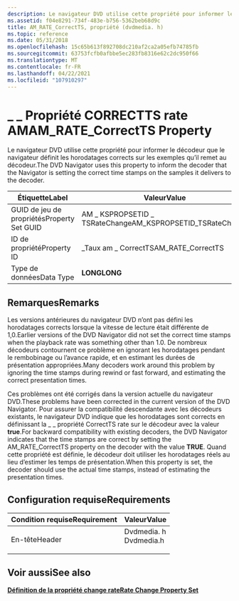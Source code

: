 ```yaml
---
description: Le navigateur DVD utilise cette propriété pour informer le décodeur que le navigateur définit les horodatages corrects sur les exemples qu’il remet au décodeur.
ms.assetid: f04e8291-734f-483e-b756-5362beb68d9c
title: AM_RATE_CorrectTS, propriété (dvdmedia. h)
ms.topic: reference
ms.date: 05/31/2018
ms.openlocfilehash: 15c65b613f892708dc210af2ca2a05efb74785fb
ms.sourcegitcommit: 63753fcfb0afbbe5ec283fb8316e62c2dc950f66
ms.translationtype: MT
ms.contentlocale: fr-FR
ms.lasthandoff: 04/22/2021
ms.locfileid: "107910297"
---
```

# <a name="am_rate_correctts-property"></a><span data-ttu-id="63eba-103">\_ \_ Propriété CORRECTTS rate AM</span><span class="sxs-lookup"><span data-stu-id="63eba-103">AM\_RATE\_CorrectTS Property</span></span>

<span data-ttu-id="63eba-104">Le navigateur DVD utilise cette propriété pour informer le décodeur que le navigateur définit les horodatages corrects sur les exemples qu’il remet au décodeur.</span><span class="sxs-lookup"><span data-stu-id="63eba-104">The DVD Navigator uses this property to inform the decoder that the Navigator is setting the correct time stamps on the samples it delivers to the decoder.</span></span>



| <span data-ttu-id="63eba-105">Étiquette</span><span class="sxs-lookup"><span data-stu-id="63eba-105">Label</span></span> | <span data-ttu-id="63eba-106">Valeur</span><span class="sxs-lookup"><span data-stu-id="63eba-106">Value</span></span> |
|-------------------|-------------------------------|
| <span data-ttu-id="63eba-107">GUID de jeu de propriétés</span><span class="sxs-lookup"><span data-stu-id="63eba-107">Property Set GUID</span></span> | <span data-ttu-id="63eba-108">AM \_ KSPROPSETID \_ TSRateChange</span><span class="sxs-lookup"><span data-stu-id="63eba-108">AM\_KSPROPSETID\_TSRateChange</span></span> |
| <span data-ttu-id="63eba-109">ID de propriété</span><span class="sxs-lookup"><span data-stu-id="63eba-109">Property ID</span></span>       | <span data-ttu-id="63eba-110">\_Taux am \_ CorrectTS</span><span class="sxs-lookup"><span data-stu-id="63eba-110">AM\_RATE\_CorrectTS</span></span>           |
| <span data-ttu-id="63eba-111">Type de données</span><span class="sxs-lookup"><span data-stu-id="63eba-111">Data Type</span></span>         | <span data-ttu-id="63eba-112">**LONG**</span><span class="sxs-lookup"><span data-stu-id="63eba-112">**LONG**</span></span>                      |



 

## <a name="remarks"></a><span data-ttu-id="63eba-113">Remarques</span><span class="sxs-lookup"><span data-stu-id="63eba-113">Remarks</span></span>

<span data-ttu-id="63eba-114">Les versions antérieures du navigateur DVD n’ont pas défini les horodatages corrects lorsque la vitesse de lecture était différente de 1,0.</span><span class="sxs-lookup"><span data-stu-id="63eba-114">Earlier versions of the DVD Navigator did not set the correct time stamps when the playback rate was something other than 1.0.</span></span> <span data-ttu-id="63eba-115">De nombreux décodeurs contournent ce problème en ignorant les horodatages pendant le rembobinage ou l’avance rapide, et en estimant les durées de présentation appropriées.</span><span class="sxs-lookup"><span data-stu-id="63eba-115">Many decoders work around this problem by ignoring the time stamps during rewind or fast forward, and estimating the correct presentation times.</span></span>

<span data-ttu-id="63eba-116">Ces problèmes ont été corrigés dans la version actuelle du navigateur DVD.</span><span class="sxs-lookup"><span data-stu-id="63eba-116">These problems have been corrected in the current version of the DVD Navigator.</span></span> <span data-ttu-id="63eba-117">Pour assurer la compatibilité descendante avec les décodeurs existants, le navigateur DVD indique que les horodatages sont corrects en définissant la \_ \_ propriété CorrectTS rate sur le décodeur avec la valeur **true**.</span><span class="sxs-lookup"><span data-stu-id="63eba-117">For backward compatibility with existing decoders, the DVD Navigator indicates that the time stamps are correct by setting the AM\_RATE\_CorrectTS property on the decoder with the value **TRUE**.</span></span> <span data-ttu-id="63eba-118">Quand cette propriété est définie, le décodeur doit utiliser les horodatages réels au lieu d’estimer les temps de présentation.</span><span class="sxs-lookup"><span data-stu-id="63eba-118">When this property is set, the decoder should use the actual time stamps, instead of estimating the presentation times.</span></span>

## <a name="requirements"></a><span data-ttu-id="63eba-119">Configuration requise</span><span class="sxs-lookup"><span data-stu-id="63eba-119">Requirements</span></span>



| <span data-ttu-id="63eba-120">Condition requise</span><span class="sxs-lookup"><span data-stu-id="63eba-120">Requirement</span></span> | <span data-ttu-id="63eba-121">Valeur</span><span class="sxs-lookup"><span data-stu-id="63eba-121">Value</span></span> |
|-------------------|---------------------------------------------------------------------------------------|
| <span data-ttu-id="63eba-122">En-tête</span><span class="sxs-lookup"><span data-stu-id="63eba-122">Header</span></span><br/> | <dl> <span data-ttu-id="63eba-123"><dt>Dvdmedia. h</dt></span><span class="sxs-lookup"><span data-stu-id="63eba-123"><dt>Dvdmedia.h</dt></span></span> </dl> |



## <a name="see-also"></a><span data-ttu-id="63eba-124">Voir aussi</span><span class="sxs-lookup"><span data-stu-id="63eba-124">See also</span></span>

<dl> <dt>

[<span data-ttu-id="63eba-125">**Définition de la propriété change rate**</span><span class="sxs-lookup"><span data-stu-id="63eba-125">**Rate Change Property Set**</span></span>](rate-change-property-set.md)
</dt> </dl>

 

 




